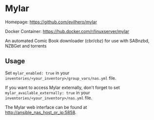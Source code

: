 
# Mylar

Homepage: <https://github.com/evilhero/mylar>

Docker Container: <https://hub.docker.com/r/linuxserver/mylar>

An automated Comic Book downloader (cbr/cbz) for use with SABnzbd, NZBGet and torrents

## Usage

Set `mylar_enabled: true` in your `inventories/<your_inventory>/group_vars/nas.yml` file.

If you want to access Mylar externally, don't forget to set `mylar_available_externally: true` in your `inventories/<your_inventory>/nas.yml` file.

The Mylar web interface can be found at <http://ansible_nas_host_or_ip:5858>.
